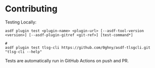 # Contributing

Testing Locally:

```shell
asdf plugin test <plugin-name> <plugin-url> [--asdf-tool-version <version>] [--asdf-plugin-gitref <git-ref>] [test-command*]

#
asdf plugin test tlsg-cli https://github.com/0ghny/asdf-tlsgcli.git "tlsg-cli --help"
```

Tests are automatically run in GitHub Actions on push and PR.
